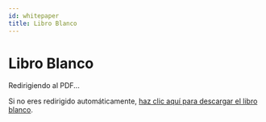 ```yaml
---
id: whitepaper
title: Libro Blanco
---
```


<script>
  window.location.href = '/wp/v5_whitepaper_es.pdf';
</script>

# Libro Blanco

Redirigiendo al PDF...

Si no eres redirigido automáticamente, [haz clic aquí para descargar el libro blanco](/wp/v5_whitepaper_es.pdf).